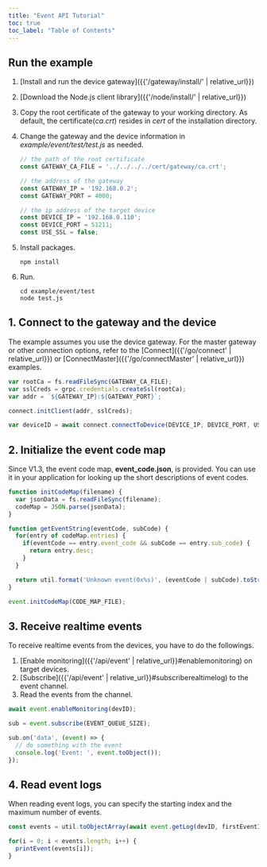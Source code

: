 ```yaml
---
title: "Event API Tutorial"
toc: true
toc_label: "Table of Contents"
---
```


## Run the example

1. [Install and run the device gateway]({{'/gateway/install/' | relative_url}})
2. [Download the Node.js client library]({{'/node/install/' | relative_url}})
3. Copy the root certificate of the gateway to your working directory. As default, the certificate(_ca.crt_) resides in _cert_ of the installation directory. 
4. Change the gateway and the device information in _example/event/test/test.js_ as needed.
   
    ```javascript
    // the path of the root certificate
    const GATEWAY_CA_FILE = '../../../../cert/gateway/ca.crt';

    // the address of the gateway
    const GATEWAY_IP = '192.168.0.2';
    const GATEWAY_PORT = 4000;

    // the ip address of the target device
    const DEVICE_IP = '192.168.0.110';
    const DEVICE_PORT = 51211;
    const USE_SSL = false;
    ```
5. Install packages.

    ```
    npm install
    ```
6. Run.
   
    ```
    cd example/event/test
    node test.js
    ```

## 1. Connect to the gateway and the device

The example assumes you use the device gateway. For the master gateway or other connection options, refer to the [Connect]({{'/go/connect' | relative_url}}) or [ConnectMaster]({{'/go/connectMaster' | relative_url}}) examples.

  ```javascript
  var rootCa = fs.readFileSync(GATEWAY_CA_FILE);
  var sslCreds = grpc.credentials.createSsl(rootCa);
  var addr = `${GATEWAY_IP}:${GATEWAY_PORT}`;

  connect.initClient(addr, sslCreds);

  var deviceID = await connect.connectToDevice(DEVICE_IP, DEVICE_PORT, USE_SSL);
  ```   

## 2. Initialize the event code map

Since V1.3, the event code map, __event_code.json__, is provided. You can use it in your application for looking up the short descriptions of event codes.

  ```javascript
  function initCodeMap(filename) {
    var jsonData = fs.readFileSync(filename);
    codeMap = JSON.parse(jsonData);
  }

  function getEventString(eventCode, subCode) {
    for(entry of codeMap.entries) {
      if(eventCode == entry.event_code && subCode == entry.sub_code) {
        return entry.desc;
      }
    }

    return util.format('Unknown event(0x%s)', (eventCode | subCode).toString(16));
  }

  event.initCodeMap(CODE_MAP_FILE);
  ```

## 3. Receive realtime events

To receive realtime events from the devices, you have to do the followings.

1. [Enable monitoring]({{'/api/event' | relative_url}}#enablemonitoring) on target devices.
2. [Subscribe]({{'/api/event' | relative_url}}#subscriberealtimelog) to the event channel.
3. Read the events from the channel.

  ```javascript
  await event.enableMonitoring(devID);
  
  sub = event.subscribe(EVENT_QUEUE_SIZE);

  sub.on('data', (event) => {
    // do something with the event
    console.log('Event: ', event.toObject());
  });
  ```

## 4. Read event logs

When reading event logs, you can specify the starting index and the maximum number of events.

  ```javascript
  const events = util.toObjectArray(await event.getLog(devID, firstEventID, MAX_NUM_EVENT));

  for(i = 0; i < events.length; i++) {
    printEvent(events[i]);
  }
  ```

<!--Deprecated. 2024.04.25  by charlie-->
<!-- You can also specify a filter to limit your search.

  ```javascript
  var eventFilter = new event.eventMessage.EventFilter();
  eventFilter.setEventcode(events[0].eventcode);

  const filteredEvents = util.toObjectArray(await event.getLogWithFilter(devID, firstEventID, MAX_NUM_EVENT, eventFilter));
  for(i = 0; i < filteredEvents.length; i++) {
    printEvent(filteredEvents[i]);
  }
  ``` -->
